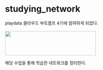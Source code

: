 # studying_network

playdata 클라우드 부트캠프 4기에 참여하게 되었다.<br><br>
<img src = "https://user-images.githubusercontent.com/64996121/152778365-bf88be4d-cdbf-4cc7-8d69-596799ab42c8.png" width = "300" height="80"/>

해당 수업을 통해 학습한 네트워크를 정리한다.
